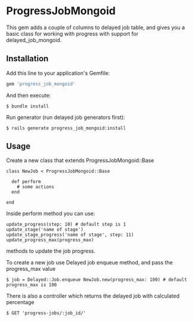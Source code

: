 # ProgressJobMongoid

This gem adds a couple of columns to delayed job table, and gives you a basic class for working with progress with support for delayed_job_mongoid.

## Installation

Add this line to your application's Gemfile:

```ruby
gem 'progress_job_mongoid'
```

And then execute:

    $ bundle install

Run generator (run delayed job generators first):

    $ rails generate progress_job_mongoid:install

## Usage

Create a new class that extends ProgressJobMongoid::Base

```
class NewJob < ProgressJobMongoid::Base

  def perform
    # some actions
  end

end
```

Inside perform method you can use:

```
update_progress(step: 10) # default step is 1
update_stage('name of stage')
update_stage_progress('name of stage', step: 11)
update_progress_max(progress_max)
```
methods to update the job progress.

To create a new job use Delayed job enqueue method, and pass the progress_max value

    $ job = Delayed::Job.enqueue NewJob.new(progress_max: 100) # default progress_max is 100

There is also a controller which returns the delayed job with calculated percentage

    $ GET 'progress-jobs/:job_id/'
